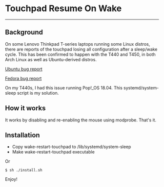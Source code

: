 # Touchpad Resume On Wake
--------
## Background

On some Lenovo Thinkpad T-series laptops running some Linux distros, there are reports of the touchpad losing all configuration after a sleep/wake cycle. This has been confirmed to happen with the T440 and T450, in both Arch Linux as well as Ubuntu-derived distros.

[Ubuntu bug report](https://bugs.launchpad.net/ubuntu/+source/linux/+bug/1722478)

[Fedora bug report](https://ask.fedoraproject.org/en/question/111085/two-finger-scroll-stops-working-suddenly/)

On my T440s, I had this issue running Pop!\_OS 18.04. This systemd/system-sleep script is my solution.

## How it works

It works by disabling and re-enabling the mouse using modprobe. That's it.

## Installation

- Copy wake-restart-touchpad to /lib/systemd/system-sleep
- Make wake-restart-touchpad executable


Or

```
$ sh ./install.sh
```

Enjoy!
